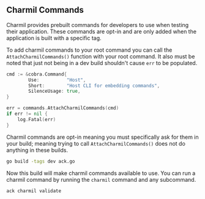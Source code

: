 ## Charmil Commands
Charmil provides prebuilt commands for developers to use when testing their application. These commands are opt-in and are only added when the application is built with a specific tag.

To add charmil commands to your root command you can call the `AttachCharmilCommands()` function with your root command. It also must be noted that just not being in a dev build shouldn't cause `err` to be populated.  

```go
cmd := &cobra.Command{
		Use:          "Host",
		Short:        "Host CLI for embedding commands",
		SilenceUsage: true,
}

err = commands.AttachCharmilCommands(cmd)
if err != nil {
	log.Fatal(err)
}
```

Charmil commands are opt-in meaning you must specifically ask for them in your build; meaning trying to call `AttachCharmilCommands()` does not do anything in these builds.
```bash
go build -tags dev ack.go
```
Now this build will make charmil commands available to use. You can run a charmil command by running the `charmil` command and any subcommand.
```bash
ack charmil validate
```